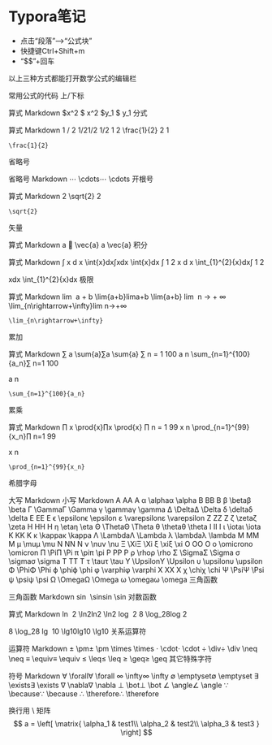 # Typora笔记

- 点击“段落”—>“公式块”
- 快捷键Ctrl+Shift+m
- “$$”+回车

以上三种方式都能打开数学公式的编辑栏

常用公式的代码
上/下标

算式	Markdown
$x^2 $	x^2
$y_1 $	y_1
分式

算式	Markdown
1 / 2 1/21/2	1/2
1 2 \frac{1}{2} 
2
1

 	\frac{1}{2}
省略号

省略号	Markdown
⋯ \cdots⋯	\cdots
开根号

算式	Markdown
2 \sqrt{2} 
2

 	\sqrt{2}
矢量

算式	Markdown
a ⃗ \vec{a} 
a
 	\vec{a}
积分

算式	Markdown
∫ x d x \int{x}dx∫xdx	\int{x}dx
∫ 1 2 x d x \int_{1}^{2}{x}dx∫ 
1
2

 xdx	\int_{1}^{2}{x}dx
极限

算式	Markdown
lim ⁡ a + b \lim{a+b}lima+b	\lim{a+b}
lim ⁡ n → + ∞ \lim_{n\rightarrow+\infty}lim 
n→+∞

 	\lim_{n\rightarrow+\infty}
累加

算式	Markdown
∑ a \sum{a}∑a	\sum{a}
∑ n = 1 100 a n \sum_{n=1}^{100}{a_n}∑ 
n=1
100

 a 
n

 	\sum_{n=1}^{100}{a_n}
累乘

算式	Markdown
∏ x \prod{x}∏x	\prod{x}
∏ n = 1 99 x n \prod_{n=1}^{99}{x_n}∏ 
n=1
99

 x 
n

 	\prod_{n=1}^{99}{x_n}
希腊字母

大写	Markdown	小写	Markdown
A AA	A	α \alphaα	\alpha
B BB	B	β \betaβ	\beta
Γ \GammaΓ	\Gamma	γ \gammaγ	\gamma
Δ \DeltaΔ	\Delta	δ \deltaδ	\delta
E EE	E	ϵ \epsilonϵ	\epsilon
ε \varepsilonε	\varepsilon
Z ZZ	Z	ζ \zetaζ	\zeta
H HH	H	η \etaη	\eta
Θ \ThetaΘ	\Theta	θ \thetaθ	\theta
I II	I	ι \iotaι	\iota
K KK	K	κ \kappaκ	\kappa
Λ \LambdaΛ	\Lambda	λ \lambdaλ	\lambda
M MM	M	μ \muμ	\mu
N NN	N	ν \nuν	\nu
Ξ \XiΞ	\Xi	ξ \xiξ	\xi
O OO	O	ο \omicronο	\omicron
Π \PiΠ	\Pi	π \piπ	\pi
P PP	P	ρ \rhoρ	\rho
Σ \SigmaΣ	\Sigma	σ \sigmaσ	\sigma
T TT	T	τ \tauτ	\tau
Υ \UpsilonΥ	\Upsilon	υ \upsilonυ	\upsilon
Φ \PhiΦ	\Phi	ϕ \phiϕ	\phi
φ \varphiφ	\varphi
X XX	X	χ \chiχ	\chi
Ψ \PsiΨ	\Psi	ψ \psiψ	\psi
Ω \OmegaΩ	\Omega	ω \omegaω	\omega
三角函数

三角函数	Markdown
sin ⁡ \sinsin	\sin
对数函数

算式	Markdown
ln ⁡ 2 \ln2ln2	\ln2
log ⁡ 2 8 \log_28log 
2

 8	\log_28
lg ⁡ 10 \lg10lg10	\lg10
关系运算符

运算符	Markdown
± \pm±	\pm
\times	\times
⋅ \cdot⋅	\cdot
÷ \div÷	\div
\neq	\neq
≡ \equiv≡	\equiv
≤ \leq≤	\leq
≥ \geq≥	\geq
其它特殊字符

符号	Markdown
∀ \forall∀	\forall
∞ \infty∞	\infty
∅ \emptyset∅	\emptyset
∃ \exists∃	\exists
∇ \nabla∇	\nabla
⊥ \bot⊥	\bot
∠ \angle∠	\angle
∵ \because∵	\because
∴ \therefore∴	\therefore


换行用  \\
矩阵
$$
a = \left[
\matrix{
  \alpha_1 & test1\\
  \alpha_2 & test2\\
  \alpha_3 & test3 
}
\right]
$$
